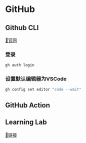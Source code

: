 # GitHub

## Github CLI

[🔗官网](https://cli.github.com)

### 登录

```bash
gh auth login
```

### 设置默认编辑器为VSCode

```bash
gh config set editor "code --wait"
```

## GitHub Action

## Learning Lab

[🔗链接](https://lab.github.com)
